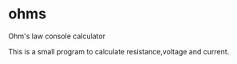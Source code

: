 # ohms
Ohm's law console calculator

This is a small program to calculate resistance,voltage and current.
